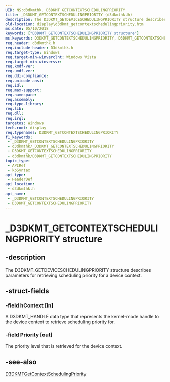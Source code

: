 ```yaml
---
UID: NS:d3dkmthk._D3DKMT_GETCONTEXTSCHEDULINGPRIORITY
title: _D3DKMT_GETCONTEXTSCHEDULINGPRIORITY (d3dkmthk.h)
description: The D3DKMT_GETDEVICESCHEDULINGPRIORITY structure describes parameters for retrieving scheduling priority for a device context.
old-location: display\d3dkmt_getcontextschedulingpriority.htm
ms.date: 05/10/2018
keywords: ["D3DKMT_GETCONTEXTSCHEDULINGPRIORITY structure"]
ms.keywords: D3DKMT_GETCONTEXTSCHEDULINGPRIORITY, D3DKMT_GETCONTEXTSCHEDULINGPRIORITY structure [Display Devices], OpenGL_Structs_076cf4c2-d805-473f-a035-1e0ec357ca1e.xml, _D3DKMT_GETCONTEXTSCHEDULINGPRIORITY, d3dkmthk/D3DKMT_GETCONTEXTSCHEDULINGPRIORITY, display.d3dkmt_getcontextschedulingpriority
req.header: d3dkmthk.h
req.include-header: D3dkmthk.h
req.target-type: Windows
req.target-min-winverclnt: Windows Vista
req.target-min-winversvr: 
req.kmdf-ver: 
req.umdf-ver: 
req.ddi-compliance: 
req.unicode-ansi: 
req.idl: 
req.max-support: 
req.namespace: 
req.assembly: 
req.type-library: 
req.lib: 
req.dll: 
req.irql: 
targetos: Windows
tech.root: display
req.typenames: D3DKMT_GETCONTEXTSCHEDULINGPRIORITY
f1_keywords:
 - _D3DKMT_GETCONTEXTSCHEDULINGPRIORITY
 - d3dkmthk/_D3DKMT_GETCONTEXTSCHEDULINGPRIORITY
 - D3DKMT_GETCONTEXTSCHEDULINGPRIORITY
 - d3dkmthk/D3DKMT_GETCONTEXTSCHEDULINGPRIORITY
topic_type:
 - APIRef
 - kbSyntax
api_type:
 - HeaderDef
api_location:
 - d3dkmthk.h
api_name:
 - _D3DKMT_GETCONTEXTSCHEDULINGPRIORITY
 - D3DKMT_GETCONTEXTSCHEDULINGPRIORITY
---
```


# _D3DKMT_GETCONTEXTSCHEDULINGPRIORITY structure


## -description

The D3DKMT_GETDEVICESCHEDULINGPRIORITY structure describes parameters for retrieving scheduling priority for a device context.

## -struct-fields

### -field hContext [in]

A D3DKMT_HANDLE data type that represents the kernel-mode handle to the device context to retrieve scheduling priority for.

### -field Priority [out]

The priority level that is retrieved for the device context.

## -see-also

<a href="/windows-hardware/drivers/ddi/d3dkmthk/nf-d3dkmthk-d3dkmtgetcontextschedulingpriority">D3DKMTGetContextSchedulingPriority</a>

